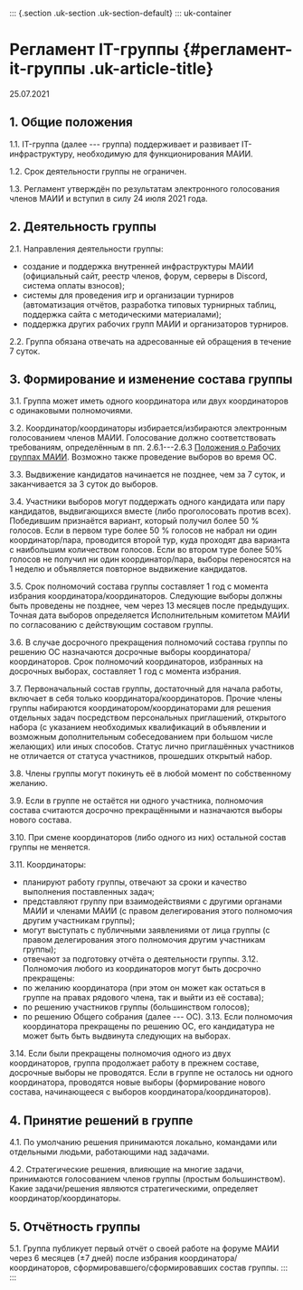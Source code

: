 ::: {.section .uk-section .uk-section-default}
::: uk-container
# Регламент IT-группы {#регламент-it-группы .uk-article-title}

25.07.2021

## 1. Общие положения

1.1. IT-группа (далее --- группа) поддерживает и развивает
IT-инфраструктуру, необходимую для функционирования МАИИ.

1.2. Срок деятельности группы не ограничен.

1.3. Регламент утверждён по результатам электронного голосования членов
МАИИ и вступил в силу 24 июля 2021 года.

## 2. Деятельность группы

2.1. Направления деятельности группы:

-   создание и поддержка внутренней инфраструктуры МАИИ (официальный
    сайт, реестр членов, форум, серверы в Discord, система оплаты
    взносов);
-   системы для проведения игр и организации турниров (автоматизация
    отчётов, разработка типовых турнирных таблиц, поддержка сайта с
    методическими материалами);
-   поддержка других рабочих групп МАИИ и организаторов турниров.

2.2. Группа обязана отвечать на адресованные ей обращения в течение 7
суток.

## 3. Формирование и изменение состава группы

3.1. Группа может иметь одного координатора или двух координаторов с
одинаковыми полномочиями.

3.2. Координатор/координаторы избирается/избираются электронным
голосованием членов МАИИ. Голосование должно соответствовать
требованиям, определённым в пп. 2.6.1---2.6.3 [Положения о Рабочих
группах
МАИИ](https://www.chgk.info/docs/2021-07-04-polozhenie-o-rabochih-gruppah-maii/).
Возможно также проведение выборов во время ОС.

3.3. Выдвижение кандидатов начинается не позднее, чем за 7 суток, и
заканчивается за 3 суток до выборов.

3.4. Участники выборов могут поддержать одного кандидата или пару
кандидатов, выдвигающихся вместе (либо проголосовать против всех).
Победившим признаётся вариант, который получил более 50 % голосов. Если
в первом туре более 50 % голосов не набрал ни один координатор/пара,
проводится второй тур, куда проходят два варианта с наибольшим
количеством голосов. Если во втором туре более 50% голосов не получил ни
один координатор/пара, выборы переносятся на 1 неделю и объявляется
повторное выдвижение кандидатов.

3.5. Срок полномочий состава группы составляет 1 год с момента избрания
координатора/координаторов. Следующие выборы должны быть проведены не
позднее, чем через 13 месяцев после предыдущих. Точная дата выборов
определяется Исполнительным комитетом МАИИ по согласованию с действующим
составом группы.

3.6. В случае досрочного прекращения полномочий состава группы по
решению ОС назначаются досрочные выборы координатора/координаторов. Срок
полномочий координаторов, избранных на досрочных выборах, составляет 1
год с момента избрания.

3.7. Первоначальный состав группы, достаточный для начала работы,
включает в себя только координатора/координаторов. Прочие члены группы
набираются координатором/координаторами для решения отдельных задач
посредством персональных приглашений, открытого набора (с указанием
необходимых квалификаций в объявлении и возможным дополнительным
собеседованием при большом числе желающих) или иных способов. Статус
лично приглашённых участников не отличается от статуса участников,
прошедших открытый набор.

3.8. Члены группы могут покинуть её в любой момент по собственному
желанию.

3.9. Если в группе не остаётся ни одного участника, полномочия состава
считаются досрочно прекращёнными и назначаются выборы нового состава.

3.10. При смене координаторов (либо одного из них) остальной состав
группы не меняется.

3.11. Координаторы:

-   планируют работу группы, отвечают за сроки и качество выполнения
    поставленных задач;
-   представляют группу при взаимодействиями с другими органами МАИИ и
    членами МАИИ (с правом делегирования этого полномочия другим
    участникам группы);
-   могут выступать с публичными заявлениями от лица группы (с правом
    делегирования этого полномочия другим участникам группы);
-   отвечают за подготовку отчёта о деятельности группы. 3.12.
    Полномочия любого из координаторов могут быть досрочно прекращены:
-   по желанию координатора (при этом он может как остаться в группе на
    правах рядового члена, так и выйти из её состава);
-   по решению участников группы (большинством голосов);
-   по решению Общего собрания (далее --- ОС). 3.13. Если полномочия
    координатора прекращены по решению ОС, его кандидатура не может быть
    быть выдвинута следующих на выборах.

3.14. Если были прекращены полномочия одного из двух координаторов,
группа продолжает работу в прежнем составе, досрочные выборы не
проводятся. Если в группе не осталось ни одного координатора, проводятся
новые выборы (формирование нового состава, начинающееся с выборов
координатора/координаторов).

## 4. Принятие решений в группе

4.1. По умолчанию решения принимаются локально, командами или отдельными
людьми, работающими над задачами.

4.2. Стратегические решения, влияющие на многие задачи, принимаются
голосованием членов группы (простым большинством). Какие задачи/решения
являются стратегическими, определяет координатор/координаторы.

## 5. Отчётность группы

5.1. Группа публикует первый отчёт о своей работе на форуме МАИИ через 6
месяцев (±7 дней) после избрания координатора/координаторов,
сформировавшего/cформировавших состав группы.
:::
:::
